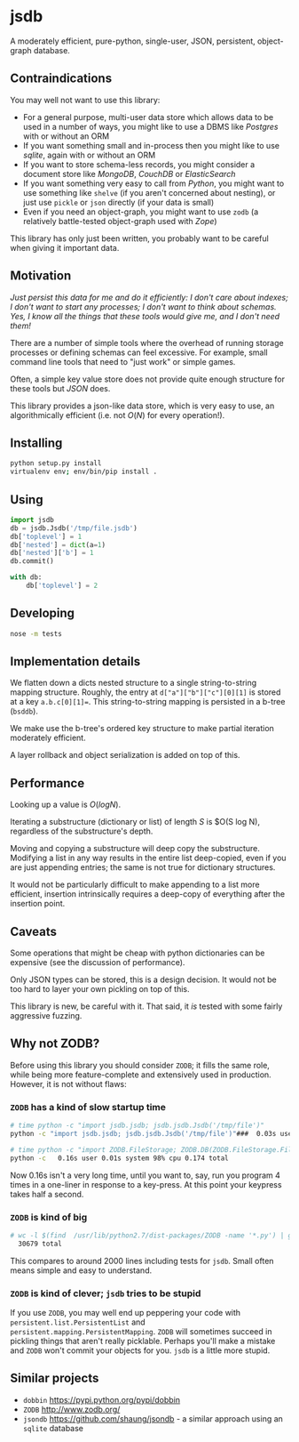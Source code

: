 # jsdb

A moderately efficient, pure-python, single-user, JSON, persistent, object-graph database.

## Contraindications

You may well not want to use this library:

- For a general purpose, multi-user data store which allows data to be used in a number of ways, you might like to use a DBMS like _Postgres_ with or without an ORM
- If you want something small and in-process then you might like to use _sqlite_, again with or without an ORM
- If you want to store schema-less records, you might consider a document store like _MongoDB_, _CouchDB_ or _ElasticSearch_
- If you want something very easy to call from _Python_, you might want to use something like `shelve` (if you aren't concerned about nesting), or just use `pickle` or `json` directly (if your data is small)
- Even if you need an object-graph, you might want to use `zodb` (a relatively battle-tested object-graph used with _Zope_)

This library has only just been written, you probably want to be careful when giving it important data.

## Motivation

*Just persist this data for me and do it efficiently: I don't care about indexes; I don't want to start any processes; I don't want to think about schemas. Yes, I know all the things that these tools would give me, and I don't need them!*

There are a number of simple tools where the overhead of running storage processes or defining schemas can feel excessive. For example, small command line tools that need to "just work" or simple games.

Often, a simple key value store does not provide quite enough structure for these tools but _JSON_ does.

This library provides a json-like data store, which is very easy to use, an algorithmically efficient (i.e. not $O(N)$ for every operation!).

## Installing

```sh
python setup.py install
virtualenv env; env/bin/pip install .
```

## Using

```python
import jsdb
db = jsdb.Jsdb('/tmp/file.jsdb')
db['toplevel'] = 1
db['nested'] = dict(a=1)
db['nested']['b'] = 1
db.commit()

with db:
    db['toplevel'] = 2
```

## Developing

```sh
nose -m tests
```

## Implementation details

We flatten down a dicts nested structure to a single string-to-string mapping structure. Roughly, the entry at `d["a"]["b"]["c"][0][1]` is stored at a key `a.b.c[0][1]=`. This string-to-string mapping is persisted in a b-tree (`bsddb`).

We make use the b-tree's ordered key structure to make partial iteration moderately efficient.

A layer rollback and object serialization is added on top of this.

## Performance

Looking up a value is $O(log N)$.

Iterating a substructure (dictionary or list) of length $S$ is $O(S log N), regardless of the substructure's depth.

Moving and copying a substructure will deep copy the substructure. Modifying a list in any way results in the entire list deep-copied, even if you are just appending entries; the same is not true for dictionary structures.

It would not be particularly difficult to make appending to a list more efficient, insertion intrinsically requires a deep-copy of
everything after the insertion point.

## Caveats

Some operations that might be cheap with python dictionaries can be expensive (see the discussion of performance).

Only JSON types can be stored, this is a design decision. It would not be too hard to layer your own pickling on top of this.

This library is new, be careful with it. That said, it _is_ tested with some fairly aggressive fuzzing.

## Why not ZODB?

Before using this library you should consider `ZODB`; it fills the same role, while being more feature-complete and extensively used in production. However, it is not without flaws:

### `ZODB` has a kind of slow startup time

```sh
# time python -c "import jsdb.jsdb; jsdb.jsdb.Jsdb('/tmp/file')"
python -c "import jsdb.jsdb; jsdb.jsdb.Jsdb('/tmp/file')"###  0.03s user 0.00s system 95% cpu 0.029 total

# time python -c "import ZODB.FileStorage; ZODB.DB(ZODB.FileStorage.FileStorage('/tmp/file'))"
python -c   0.16s user 0.01s system 98% cpu 0.174 total
```

Now 0.16s isn't a very long time, until you want to, say, run you program 4 times in a one-liner in response to a key-press. At this point your keypress takes half a second.

### `ZODB` is kind of big

```sh
# wc -l $(find  /usr/lib/python2.7/dist-packages/ZODB -name '*.py') | grep total
  30679 total
```

This compares to around 2000 lines including tests for `jsdb`.
Small often means simple and easy to understand.

### `ZODB` is kind of clever; `jsdb` tries to be stupid

If you use `ZODB`, you may well end up peppering your code with `persistent.list.PersistentList` and `persistent.mapping.PersistentMapping`. `ZODB` will sometimes succeed in pickling things that aren't really picklable. Perhaps you'll make a mistake and `ZODB` won't commit your objects for you. `jsdb` is a little more stupid.

## Similar projects

- `dobbin` https://pypi.python.org/pypi/dobbin
- `ZODB` http://www.zodb.org/
- `jsondb` https://github.com/shaung/jsondb - a similar approach using an `sqlite` database


